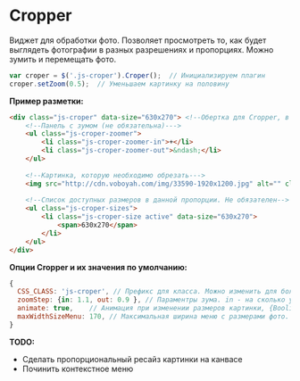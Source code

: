 Cropper
=======

Виджет для обработки фото.
Позволяет просмотреть то, как будет выглядеть фотографии в разных разрешениях и пропорциях.
Можно зумить и перемещать фото.

```javascript
var croper = $('.js-croper').Croper();  // Инициализируем плагин
croper.setZoom(0.5);  // Уменьшаем картинку на половину
```
**Пример разметки:**
```html
<div class="js-croper" data-size="630x270"> <!--Обертка для Cropper, в ней указываются размеры видимой области--->
    <!--Панель с зумом (не обязательна)--->
    <ul class="js-croper-zoomer">
        <li class="js-croper-zoomer-in">+</li>
        <li class="js-croper-zoomer-out">&ndash;</li>
    </ul>
    
    <!--Картинка, которую необходимо обрезать--->
    <img src="http://cdn.voboyah.com/img/33590-1920x1200.jpg" alt="" class="js-croper-image">
    
    <!--Список доступных размеров в данной пропорции. Не обязателен-->
    <ul class="js-croper-sizes">
        <li class="js-croper-size active" data-size="630x270">
            <span>630x270</span>
        </li>
    </ul>
</div>

```

**Опции Cropper и их значения по умолчанию:**

```javascript
{
  CSS_CLASS: 'js-croper', // Префикс для класса. Можно изменить для более удобной работы с  версткой
  zoomStep: {in: 1.1, out: 0.9 }, // Параментры зума. in - на сколько увеличивем, out - на сколько уменьшаем
  animate: true,    // Анимация при изменении размеров картинки, {Boolian} или {Function} в функцию передаются $crope - область в кторой лежит канвас, $canvas
  maxWidthSizeMenu: 170, // Максимальная ширина меню с размерами фото. Когда Cropper станет меньше этого размера, меню скроется
}
```


**TODO:**
 - Сделать пропорциональный ресайз картинки на канвасе
 - Починить контекстное меню

